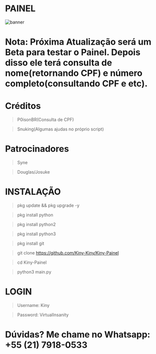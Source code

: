 # PAINEL
![banner](https://github.com/Kiny-Kiny/Kiny-Painel/blob/main/images%20(41).jpeg)

# Nota: Próxima Atualização será um Beta para testar o Painel. Depois disso ele terá consulta de nome(retornando CPF) e número completo(consultando CPF e etc).

# Créditos 
> P0isonBR(Consulta de CPF)

> Snuking(Algumas ajudas no próprio script)

# Patrocinadores

> Syne

> Douglas/Josuke

# INSTALAÇÃO 

> pkg update && pkg upgrade -y

> pkg install python

> pkg install python2

> pkg install python3

> pkg install git

> git clone https://github.com/Kiny-Kiny/Kiny-Painel

> cd Kiny-Painel

> python3 main.py

# LOGIN

> Username: Kiny

> Password: VirtualInsanity

# Dúvidas? Me chame no Whatsapp: +55 (21) 7918-0533
